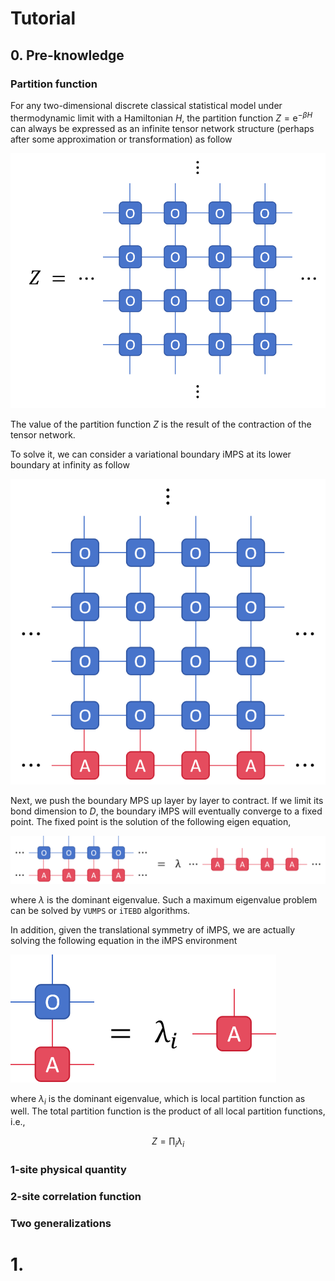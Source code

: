 # Tutorial

## 0. Pre-knowledge

### Partition function

For any two-dimensional discrete classical statistical model under thermodynamic limit with a Hamiltonian $H$, the partition function $Z = \mathrm{e}^{-\beta H}$ can always be expressed as an infinite tensor network structure (perhaps after some approximation or transformation) as follow

![PartitionFunction](fig/PartitionFunction.png "Partition Function")

The value of the partition function $Z$ is the result of the contraction of the tensor network.

To solve it, we can consider a variational boundary iMPS at its lower  boundary at infinity as follow

![BoundaryMPS](fig/BoundaryMPS.png "Boundary MPS")

Next, we push the boundary MPS up layer by layer to contract. If we limit its bond dimension to $D$, the boundary iMPS will eventually converge to a fixed point. The fixed point is the solution of the following eigen equation,

![EigenEquation](fig/EigenEquation.png "Eigen Equation")

where $\lambda$ is the dominant eigenvalue. Such a maximum eigenvalue problem can be solved by `VUMPS` or  `iTEBD` algorithms.

In addition, given the translational symmetry of iMPS, we are actually solving the following equation in the iMPS environment

![EigenEquation2](fig/EigenEquation2.png "Local Eigen Equation")

where $\lambda_i$ is the dominant eigenvalue, which is local partition function as well. The total partition function is the product of all local partition functions, i.e.,

$$
Z=\prod_{i} \lambda_i
$$

### 1-site physical quantity

### 2-site correlation function

### Two generalizations

# 1.
